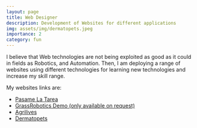 ```yaml
---
layout: page
title: Web Designer
description: Development of Websites for different applications
img: assets/img/dermatopets.jpeg
importance: 2
category: fun
---
```


I believe that Web technologies are not being exploited as good as it could in fields as Robotics, and Automation. Then, I am deploying a range of websites using different technologies for learning new technologies and increase my skill range.

My websites links are:

<ul>
  <li><a href="https://pasamelatarea.online/login"> Pasame La Tarea </a></li>
  <li><a href="https://grassrobotics.sytes.net"> GrassRobotics Demo (only available on request) </a></li>
  <li><a href="http://agrilives.ddns.net/"> Agrilives </a></li>
  <li><a href="https://dermatopets.com/"> Dermatopets </a></li>
</ul>
